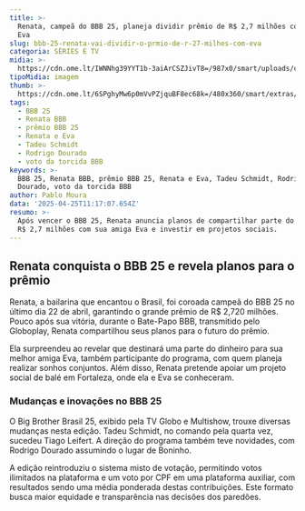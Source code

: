 ```yaml
---
title: >-
  Renata, campeã do BBB 25, planeja dividir prêmio de R$ 2,7 milhões com amiga
  Eva
slug: bbb-25-renata-vai-dividir-o-prmio-de-r-27-milhes-com-eva
categoria: SÉRIES E TV
midia: >-
  https://cdn.ome.lt/IWNNhg39YYT1b-3aiArCSZJivT8=/987x0/smart/uploads/conteudo/fotos/bbb-25-renata-premio.jpg
tipoMidia: imagem
thumb: >-
  https://cdn.ome.lt/6SPghyMw6p0mVvPZjquBF8ec68k=/480x360/smart/extras/conteudos/bbb-25-renata-premio-peq.jpg
tags:
  - BBB 25
  - Renata BBB
  - prêmio BBB 25
  - Renata e Eva
  - Tadeu Schmidt
  - Rodrigo Dourado
  - voto da torcida BBB
keywords: >-
  BBB 25, Renata BBB, prêmio BBB 25, Renata e Eva, Tadeu Schmidt, Rodrigo
  Dourado, voto da torcida BBB
author: Pablo Moura
data: '2025-04-25T11:17:07.654Z'
resumo: >-
  Após vencer o BBB 25, Renata anuncia planos de compartilhar parte do prêmio de
  R$ 2,7 milhões com sua amiga Eva e investir em projetos sociais.
---
```


## Renata conquista o BBB 25 e revela planos para o prêmio

Renata, a bailarina que encantou o Brasil, foi coroada campeã do BBB 25 no último dia 22 de abril, garantindo o grande prêmio de R$ 2,720 milhões. Pouco após sua vitória, durante o Bate-Papo BBB, transmitido pelo Globoplay, Renata compartilhou seus planos para o futuro do prêmio.

Ela surpreendeu ao revelar que destinará uma parte do dinheiro para sua melhor amiga Eva, também participante do programa, com quem planeja realizar sonhos conjuntos. Além disso, Renata pretende apoiar um projeto social de balé em Fortaleza, onde ela e Eva se conheceram.

### Mudanças e inovações no BBB 25

O Big Brother Brasil 25, exibido pela TV Globo e Multishow, trouxe diversas mudanças nesta edição. Tadeu Schmidt, no comando pela quarta vez, sucedeu Tiago Leifert. A direção do programa também teve novidades, com Rodrigo Dourado assumindo o lugar de Boninho.

A edição reintroduziu o sistema misto de votação, permitindo votos ilimitados na plataforma e um voto por CPF em uma plataforma auxiliar, com resultados sendo uma média ponderada destas contribuições. Este formato busca maior equidade e transparência nas decisões dos paredões.
